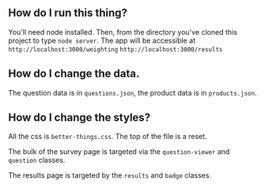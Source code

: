 ## How do I run this thing?

You'll need node installed.  Then, from the directory you've cloned this
project to type `node server`.  The app will be accessible at
`http://localhost:3000/weighting`
`http://localhost:3000/results`

## How do I change the data.

The question data is in `questions.json`, the product data is in
`products.json`.

## How do I change the styles?

All the css is `better-things.css`.  The top of the file is a reset.

The bulk of the survey page is targeted via the `question-viewer` and
`question` classes.

The results page is targeted by the `results` and `badge` classes.
